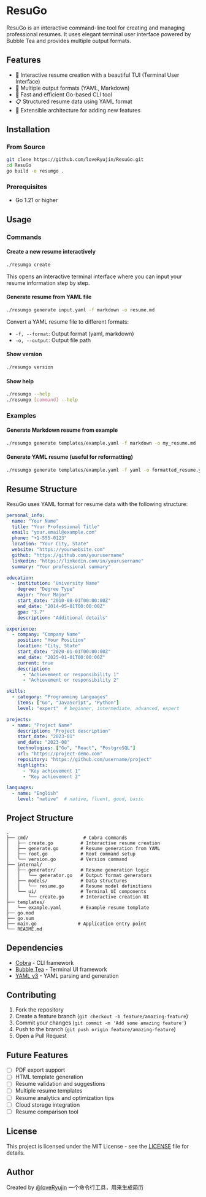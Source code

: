 # ResuGo

ResuGo is an interactive command-line tool for creating and managing professional resumes. It uses elegant terminal user interface powered by Bubble Tea and provides multiple output formats.

## Features

- 📝 Interactive resume creation with a beautiful TUI (Terminal User Interface)
- 🎨 Multiple output formats (YAML, Markdown)
- 🚀 Fast and efficient Go-based CLI tool
- 📋 Structured resume data using YAML format
- 🔧 Extensible architecture for adding new features

## Installation

### From Source

```bash
git clone https://github.com/loveRyujin/ResuGo.git
cd ResuGo
go build -o resumgo .
```

### Prerequisites

- Go 1.21 or higher

## Usage

### Commands

#### Create a new resume interactively
```bash
./resumgo create
```

This opens an interactive terminal interface where you can input your resume information step by step.

#### Generate resume from YAML file
```bash
./resumgo generate input.yaml -f markdown -o resume.md
```

Convert a YAML resume file to different formats:
- `-f, --format`: Output format (yaml, markdown)
- `-o, --output`: Output file path

#### Show version
```bash
./resumgo version
```

#### Show help
```bash
./resumgo --help
./resumgo [command] --help
```

### Examples

#### Generate Markdown resume from example
```bash
./resumgo generate templates/example.yaml -f markdown -o my_resume.md
```

#### Generate YAML resume (useful for reformatting)
```bash
./resumgo generate templates/example.yaml -f yaml -o formatted_resume.yaml
```

## Resume Structure

ResuGo uses YAML format for resume data with the following structure:

```yaml
personal_info:
  name: "Your Name"
  title: "Your Professional Title"
  email: "your.email@example.com"
  phone: "+1-555-0123"
  location: "Your City, State"
  website: "https://yourwebsite.com"
  github: "https://github.com/yourusername"
  linkedin: "https://linkedin.com/in/yourusername"
  summary: "Your professional summary"

education:
  - institution: "University Name"
    degree: "Degree Type"
    major: "Your Major"
    start_date: "2010-08-01T00:00:00Z"
    end_date: "2014-05-01T00:00:00Z"
    gpa: "3.7"
    description: "Additional details"

experience:
  - company: "Company Name"
    position: "Your Position"
    location: "City, State"
    start_date: "2020-01-01T00:00:00Z"
    end_date: "2025-01-01T00:00:00Z"
    current: true
    description:
      - "Achievement or responsibility 1"
      - "Achievement or responsibility 2"

skills:
  - category: "Programming Languages"
    items: ["Go", "JavaScript", "Python"]
    level: "expert"  # beginner, intermediate, advanced, expert

projects:
  - name: "Project Name"
    description: "Project description"
    start_date: "2023-01"
    end_date: "2023-08"
    technologies: ["Go", "React", "PostgreSQL"]
    url: "https://project-demo.com"
    repository: "https://github.com/username/project"
    highlights:
      - "Key achievement 1"
      - "Key achievement 2"

languages:
  - name: "English"
    level: "native"  # native, fluent, good, basic
```

## Project Structure

```
.
├── cmd/                    # Cobra commands
│   ├── create.go          # Interactive resume creation
│   ├── generate.go        # Resume generation from YAML
│   ├── root.go            # Root command setup
│   └── version.go         # Version command
├── internal/
│   ├── generator/         # Resume generation logic
│   │   └── generator.go   # Output format generators
│   ├── models/            # Data structures
│   │   └── resume.go      # Resume model definitions
│   └── ui/                # Terminal UI components
│       └── create.go      # Interactive creation UI
├── templates/
│   └── example.yaml       # Example resume template
├── go.mod
├── go.sum
├── main.go               # Application entry point
└── README.md
```

## Dependencies

- [Cobra](https://github.com/spf13/cobra) - CLI framework
- [Bubble Tea](https://github.com/charmbracelet/bubbletea) - Terminal UI framework
- [YAML v3](https://gopkg.in/yaml.v3) - YAML parsing and generation

## Contributing

1. Fork the repository
2. Create a feature branch (`git checkout -b feature/amazing-feature`)
3. Commit your changes (`git commit -m 'Add some amazing feature'`)
4. Push to the branch (`git push origin feature/amazing-feature`)
5. Open a Pull Request

## Future Features

- [ ] PDF export support
- [ ] HTML template generation
- [ ] Resume validation and suggestions
- [ ] Multiple resume templates
- [ ] Resume analytics and optimization tips
- [ ] Cloud storage integration
- [ ] Resume comparison tool

## License

This project is licensed under the MIT License - see the [LICENSE](LICENSE) file for details.

## Author

Created by [@loveRyujin](https://github.com/loveRyujin)
一个命令行工具，用来生成简历
